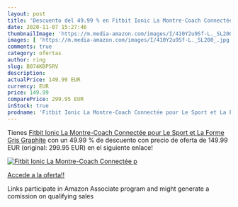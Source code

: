 ```yaml
---
layout: post
title: 'Descuento del 49.99 % en Fitbit Ionic La Montre-Coach Connectée p'
date: 2020-11-07 15:27:46
thumbnailImage: 'https://m.media-amazon.com/images/I/410Y2u9Sf-L._SL200_.jpg'
images: [ 'https://m.media-amazon.com/images/I/410Y2u9Sf-L._SL200_.jpg' ]
comments: true
category: ofertas
author: ring
slug: B074KBP5RV
description:
actualPrice: 149.99 EUR
currency: EUR
price: 149.99
comparePrice: 299.95 EUR
inStock: true
prodname: 'Fitbit Ionic La Montre-Coach Connectée pour Le Sport et La Forme  Gris Graphite'
---
```


Tienes [Fitbit Ionic La Montre-Coach Connectée pour Le Sport et La Forme  Gris Graphite](https://www.amazon.fr/dp/B074KBP5RV/?tag=tolees0d-21) con un 49.99 % de descuento con precio de oferta de 149.99 EUR (original: 299.95 EUR) en el siguiente enlace!

[![Fitbit Ionic La Montre-Coach Connectée p](https://m.media-amazon.com/images/I/410Y2u9Sf-L._SL200_.jpg)](https://www.amazon.fr/dp/B074KBP5RV/?tag=tolees0d-21)

[Accede a la oferta!!](https://www.amazon.fr/dp/B074KBP5RV/?tag=tolees0d-21)

Links participate in Amazon Associate program and might generate a comission on qualifying sales


